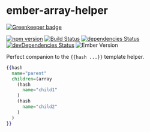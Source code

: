 # ember-array-helper

[![Greenkeeper badge](https://badges.greenkeeper.io/kellyselden/ember-array-helper.svg)](https://greenkeeper.io/)

[![npm version](https://badge.fury.io/js/ember-array-helper.svg)](https://badge.fury.io/js/ember-array-helper)
[![Build Status](https://travis-ci.org/kellyselden/ember-array-helper.svg?branch=master)](https://travis-ci.org/kellyselden/ember-array-helper)
[![dependencies Status](https://david-dm.org/kellyselden/ember-array-helper/status.svg)](https://david-dm.org/kellyselden/ember-array-helper)
[![devDependencies Status](https://david-dm.org/kellyselden/ember-array-helper/dev-status.svg)](https://david-dm.org/kellyselden/ember-array-helper?type=dev)
![Ember Version](https://embadge.io/v1/badge.svg?start=1.13.0)

Perfect companion to the `{{hash ...}}` template helper.

```hbs
{{hash
  name="parent"
  children=(array
    (hash
      name="child1"
    )
    (hash
      name="child2"
    )
  )
}}
```
